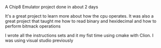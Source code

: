 A Chip8 Emulator project done in about 2 days

It's a great project to learn more about how the cpu operates. 
It was also a great project that taught me how to read binary and hexidecimal and how to perform bitmack operations

I wrote all the instructions sets and it my fist time using cmake with Clion. I was using visual studio previously





